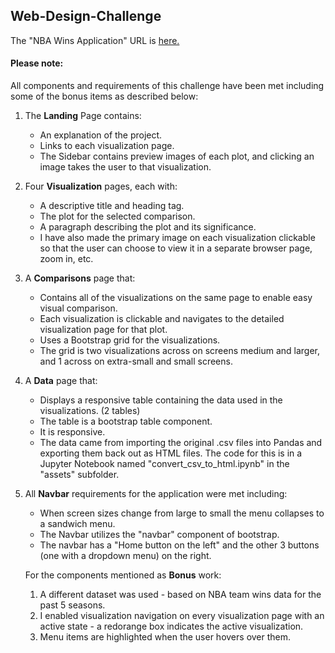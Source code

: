 ## Web-Design-Challenge

The "NBA Wins Application" URL is [here.](https://paulfhardy.github.io/Web-Design-Challenge/)

#### Please note:

All components and requirements of this challenge have been met including some of the bonus items as described below:
<br>
1)  The __Landing__ Page contains:
    * An explanation of the project.
    * Links to each visualization page. 
    * The Sidebar contains preview images of each plot, and clicking an image takes the user to that visualization.
    
2) Four __Visualization__ pages, each with:
   * A descriptive title and heading tag.
   * The plot for the selected comparison.
   * A paragraph describing the plot and its significance.
   * I have also made the primary image on each visualization clickable so that the user can choose to view it in a separate browser page, zoom in, etc.
   
3) A __Comparisons__ page that:
   * Contains all of the visualizations on the same page to enable easy visual comparison.
   * Each visualization is clickable and navigates to the detailed visualization page for that plot.
   * Uses a Bootstrap grid for the visualizations.
   * The grid is two visualizations across on screens medium and larger, and 1 across on extra-small and small screens.
   
4) A __Data__ page that:
   * Displays a responsive table containing the data used in the visualizations. (2 tables)
   * The table is a bootstrap table component.
   * It is responsive.
   * The data came from importing the original .csv files into Pandas and exporting them back out as HTML files. The code for this is in
     a Jupyter Notebook named "convert_csv_to_html.ipynb" in the "assets" subfolder.
   
5) All __Navbar__ requirements for the application were met including:
   * When screen sizes change from large to small the menu collapses to a sandwich menu.
   * The Navbar utilizes the "navbar" component of bootstrap.
   * The navbar has a "Home button on the left" and the other 3 buttons (one with a dropdown menu) on the right.

   For the components mentioned as __Bonus__ work:
   1) A different dataset was used - based on NBA team wins data for the past 5 seasons.
   2) I enabled visualization navigation on every visualization page with an active state - a redorange box indicates the active visualization.
   3) Menu items are highlighted when the user hovers over them.
   

